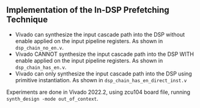 ## Implementation of the In-DSP Prefetching Technique

- Vivado can synthesize the input cascade path into the DSP without enable applied on the input pipeline registers. As shown in `dsp_chain_no_en.v`.
- Vivado CANNOT synthesize the input cascade path into the DSP WITH enable applied on the input pipeline registers. As shown in `dsp_chain_has_en.v`.
- Vivado can only synthesize the input cascade path into the DSP using primitive instantiation. As shown in `dsp_chain_has_en_direct_inst.v`

Experiments are done in Vivado 2022.2, using zcu104 board file, running `synth_design -mode out_of_context`.
